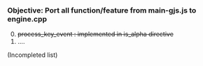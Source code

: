 ### Objective: Port all function/feature from main-gjs.js to engine.cpp

0. ~~process_key_event : implemented in is_alpha directive~~
0. ....

(Incompleted list)

